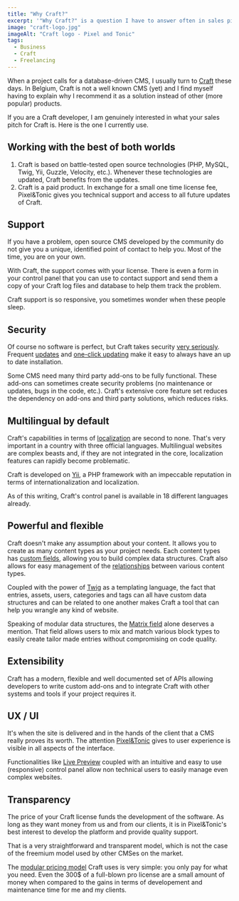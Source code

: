 ```yaml
---
title: "Why Craft?"
excerpt: '"Why Craft?" is a question I have to answer often in sales pitches or in the proposals I write. So often, in fact, that I thought a quick blogpost about it might be in order.'
image: "craft-logo.jpg"
imageAlt: "Craft logo - Pixel and Tonic"
tags:
  - Business
  - Craft
  - Freelancing
---
```


When a project calls for a database-driven CMS, I usually turn to [Craft](https://craftcms.com) these days. In Belgium, Craft is not a well known CMS (yet) and I find myself having to explain why I recommend it as a solution instead of other (more popular) products.

If you are a Craft developer, I am genuinely interested in what your sales pitch for Craft is. Here is the one I currently use.

## Working with the best of both worlds

1. Craft is based on battle-tested open source technologies (PHP, MySQL, Twig, Yii, Guzzle, Velocity, etc.). Whenever these technologies are updated, Craft benefits from the updates.
2. Craft is a paid product. In exchange for a small one time license fee, Pixel&amp;Tonic gives you technical support and access to all future updates of Craft.

## Support

If you have a problem, open source CMS developed by the community do not give you a unique, identified point of contact to help you. Most of the time, you are on your own.

With Craft, the support comes with your license. There is even a form in your control panel that you can use to contact support and send them a copy of your Craft log files and database to help them track the problem.

Craft support is so responsive, you sometimes wonder when these people sleep.

## Security

Of course no software is perfect, but Craft takes security [very seriously](http://craftcms.stackexchange.com/questions/4448/how-secure-is-craft-and-why-is-it-secure). Frequent [updates](http://buildwithcraft.com/updates) and [one-click updating](http://buildwithcraft.com/features/one-click-updating) make it easy to always have an up to date installation.

Some CMS need many third party add-ons to be fully functional. These add-ons can sometimes create security problems (no maintenance or updates, bugs in the code, etc.). Craft's extensive core feature set reduces the dependency on add-ons and third party solutions, which reduces risks.

## Multilingual by default

Craft's capabilities in terms of [localization](https://buildwithcraft.com/features/localization) are second to none. That's very important in a country with three official languages. Multilingual websites are complex beasts and, if they are not integrated in the core, localization features can rapidly become problematic.

Craft is developed on [Yii](http://www.yiiframework.com/), a PHP framework with an impeccable reputation in terms of internationalization and localization.

As of this writing, Craft's control panel is available in 18 different languages already.

## Powerful and flexible

Craft doesn't make any assumption about your content. It allows you to create as many content types as your project needs. Each content types has [custom fields](http://buildwithcraft.com/features/custom-fields), allowing you to build complex data structures. Craft also allows for easy management of the [relationships](http://buildwithcraft.com/features/relations) between various content types.

Coupled with the power of [Twig](http://twig.sensiolabs.org/) as a templating language, the fact that entries, assets, users, categories and tags can all have custom data structures and can be related to one another makes Craft a tool that can help you wrangle any kind of website.

Speaking of modular data structures, the [Matrix field](http://buildwithcraft.com/features/matrix) alone deserves a mention. That field allows users to mix and match various block types to easily create tailor made entries without compromising on code quality.

## Extensibility

Craft has a modern, flexible and well documented set of APIs allowing developers to write custom add-ons and to integrate Craft with other systems and tools if your project requires it.

## UX / UI

It's when the site is delivered and in the hands of the client that a CMS really proves its worth. The attention [Pixel&amp;Tonic](http://pixelandtonic.com/) gives to user experience is visible in all aspects of the interface.

Functionalities like [Live Preview](http://buildwithcraft.com/features/live-preview) coupled with an intuitive and easy to use (responsive) control panel allow non technical users to easily manage even complex websites.

## Transparency

The price of your Craft license funds the development of the software. As long as they want money from us and from our clients, it is in Pixel&amp;Tonic's best interest to develop the platform and provide quality support.

That is a very straightforward and transparent model, which is not the case of the freemium model used by other CMSes on the market.

The [modular pricing model](https://buildwithcraft.com/pricing) Craft uses is very simple: you only pay for what you need. Even the 300\$ of a full-blown pro license are a small amount of money when compared to the gains in terms of developement and maintenance time for me and my clients.
